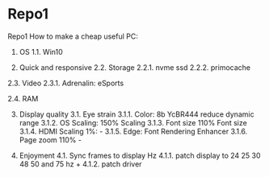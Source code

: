 # Repo1
Repo1
How to make a cheap useful PC:

1. OS
1.1. Win10

2. Quick and responsive
2.2. Storage
2.2.1. nvme ssd
2.2.2. primocache

2.3. Video
2.3.1. Adrenalin: eSports

2.4. RAM


3. Display quality
3.1. Eye strain
3.1.1. Color: 8b YcBR444 reduce dynamic range
3.1.2. OS Scaling: 150% Scaling
3.1.3. Font size 110% Font size
3.1.4. HDMI Scaling 1%: -
3.1.5. Edge: Font Rendering Enhancer
3.1.6. Page zoom 110% -

4. Enjoyment
4.1. Sync frames to display Hz
4.1.1. patch display to 24 25 30 48 50 and 75 hz +
4.1.2. patch driver



